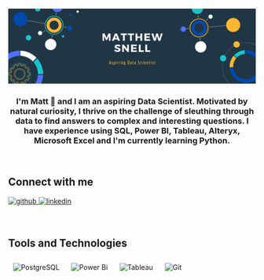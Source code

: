 ![Matt's GitHub Banner](https://github.com/MatthewLSnell/MatthewLSnell/blob/66ccd776373a23e27006c30b6e8af38221bd53f0/GitHub%20Banner.png)

### <div align="center">I'm Matt 👋 and I am an aspiring Data Scientist. Motivated by natural curiosity, I thrive on the challenge of sleuthing through data to find answers to complex and interesting questions.  I have experience using SQL, Power BI, Tableau, Alteryx, Microsoft Excel and I'm currently learning Python. </div>  


<p>&nbsp;</p>

## Connect with me  
<a href="https://github.com/MatthewLSnell" target="_blank">
<img src=https://img.shields.io/badge/github-%2324292e.svg?&style=for-the-badge&logo=github&logoColor=white alt=github style="margin-bottom: 5px;" />
</a>
<a href="https://linkedin.com/in/matthewsnell" target="_blank">
<img src=https://img.shields.io/badge/linkedin-%231E77B5.svg?&style=for-the-badge&logo=linkedin&logoColor=white alt=linkedin style="margin-bottom: 5px;" />
</a>  
</div>  

<p>&nbsp;</p>

## Tools and Technologies 
<img style="margin: 10px" src="https://profilinator.rishav.dev/skills-assets/postgresql-original-wordmark.svg" alt="PostgreSQL" height="50" />  <img style="margin: 10px" src="https://profilinator.rishav.dev/skills-assets/powerbi.png" alt="Power Bi" height="50" /> <img style="margin: 10px" src="https://profilinator.rishav.dev/skills-assets/tableau.svg" alt="Tableau" height="50" /> <img style="margin: 10px" src="https://profilinator.rishav.dev/skills-assets/git-scm-icon.svg" alt="Git" height="50" />  




</td><td valign="top" width="33%">



</td></tr></table>  

<br/>  




